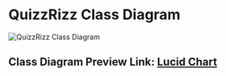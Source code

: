 # QuizzRizz Class Diagram

![QuizzRizz Class Diagram](https://drive.google.com/uc?id=1jJ9k7_-8Lfz1UG0VD6IfMlrrEiy7jG1V)

## Class Diagram Preview Link: [Lucid Chart](https://lucid.app/lucidchart/b52b0cf6-3b1c-4706-8bbd-395ab7b287fc/edit?viewport_loc=276%2C118%2C2482%2C1080%2C0_0&invitationId=inv_ecc0adef-b9cb-4160-baa1-b0d83077e333)
